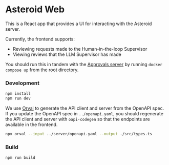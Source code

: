 # Asteroid Web
This is a React app that provides a UI for interacting with the Asteroid server. 

Currently, the frontend supports:
- Reviewing requests made to the Human-in-the-loop Supervisor 
- Viewing reviews that the LLM Supervisor has made 

You should run this in tandem with the [Approvals server](../README.md) by running `docker compose up` from the root directory.

### Development
```bash
npm install
npm run dev
```

We use [Orval](https://orval.dev/quick-start) to generate the API client and server from the OpenAPI spec. If you update the OpenAPI spec in `../openapi.yaml`, you should regenerate the API client and server with `oapi-codegen` so that the endpoints are available in the frontend.

```bash
npx orval --input ../server/openapi.yaml --output ./src/types.ts
```

### Build
```bash
npm run build
```


